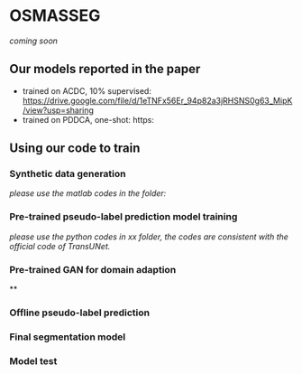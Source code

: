 # OSMASSEG

*coming soon*

## Our models reported in the paper
- trained on ACDC, 10% supervised: https://drive.google.com/file/d/1eTNFx56Er_94p82a3jRHSNS0g63_MipK/view?usp=sharing
- trained on PDDCA, one-shot: https:

## Using our code to train
### Synthetic data generation
*please use the matlab codes in the folder:*
### Pre-trained pseudo-label prediction model training
*please use the python codes in xx folder, the codes are consistent with the official code of TransUNet.*
### Pre-trained GAN for domain adaption
**
### Offline pseudo-label prediction
### Final segmentation model
### Model test
